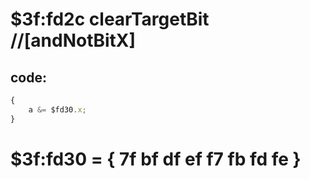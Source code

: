 ﻿
# $3f:fd2c clearTargetBit //[andNotBitX]


## code:
```js
{
	a &= $fd30.x;
}
```
# $3f:fd30 = { 7f bf df ef f7 fb fd fe }



